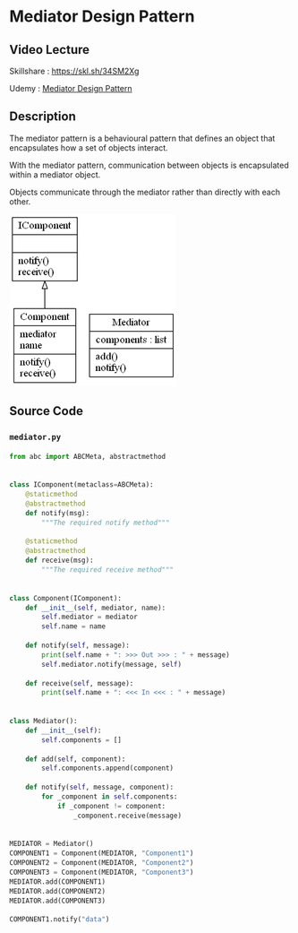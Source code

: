 # Mediator Design Pattern

## Video Lecture
Skillshare : <a href="https://skl.sh/34SM2Xg" target="_blank" title="Mediator Design Pattern">https://skl.sh/34SM2Xg</a>

Udemy : <a href="https://www.udemy.com/course/design-patterns-in-python/learn/lecture/16511990/?referralCode=7B677DD7A9580F2FFD8F" target="_blank" title="Mediator Design Pattern">Mediator Design Pattern</a>

## Description

The mediator pattern is a behavioural pattern that defines an object that encapsulates how a set of objects interact.

With the mediator pattern, communication between objects is encapsulated within a mediator object.

Objects communicate through the mediator rather than directly with each other.

![Mediator Pattern UML Diagram](mediator.png)

## Source Code

### **`mediator.py`**
```python
from abc import ABCMeta, abstractmethod


class IComponent(metaclass=ABCMeta):
    @staticmethod
    @abstractmethod
    def notify(msg):
        """The required notify method"""

    @staticmethod
    @abstractmethod
    def receive(msg):
        """The required receive method"""


class Component(IComponent):
    def __init__(self, mediator, name):
        self.mediator = mediator
        self.name = name

    def notify(self, message):
        print(self.name + ": >>> Out >>> : " + message)
        self.mediator.notify(message, self)

    def receive(self, message):
        print(self.name + ": <<< In <<< : " + message)


class Mediator():
    def __init__(self):
        self.components = []

    def add(self, component):
        self.components.append(component)

    def notify(self, message, component):
        for _component in self.components:
            if _component != component:
                _component.receive(message)


MEDIATOR = Mediator()
COMPONENT1 = Component(MEDIATOR, "Component1")
COMPONENT2 = Component(MEDIATOR, "Component2")
COMPONENT3 = Component(MEDIATOR, "Component3")
MEDIATOR.add(COMPONENT1)
MEDIATOR.add(COMPONENT2)
MEDIATOR.add(COMPONENT3)

COMPONENT1.notify("data")

```